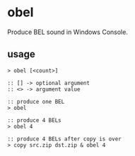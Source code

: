 # obel

Produce BEL sound in Windows Console.


## usage

```batch
> obel [<count>]

:: [] -> optional argument
:: <> -> argument value
```

```batch
:: produce one BEL
> obel

:: produce 4 BELs
> obel 4

:: produce 4 BELs after copy is over
> copy src.zip dst.zip & obel 4
```
